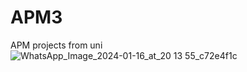 # APM3
APM projects from uni
![WhatsApp_Image_2024-01-16_at_20 13 55_c72e4f1c](https://github.com/grigness/APM3/assets/59829837/8474a62e-805d-4c19-8fd8-09e06670bd60)
